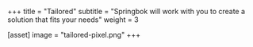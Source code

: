 +++
title = "Tailored"
subtitle = "Springbok will work with you to create a solution that fits your needs"
weight = 3

[asset]
  image = "tailored-pixel.png"
+++

